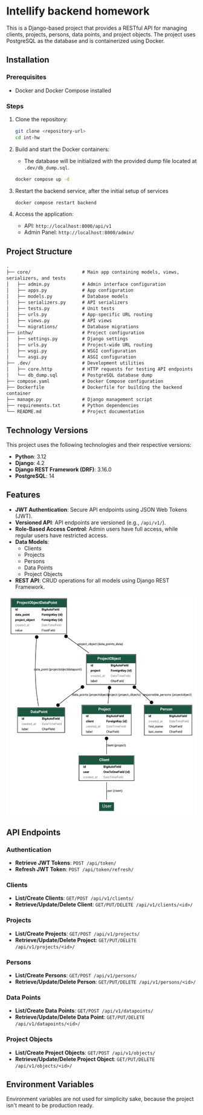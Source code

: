 # Intellify backend homework

This is a Django-based project that provides a RESTful API for managing clients, projects, persons, data points, and project objects. The project uses PostgreSQL as the database and is containerized using Docker.

## Installation

### Prerequisites

- Docker and Docker Compose installed

### Steps

1. Clone the repository:
   ```bash
   git clone <repository-url>
   cd int-hw
   ```

2. Build and start the Docker containers:
    - The database will be initialized with the provided dump file located at `.dev/db_dump.sql`.
   ```bash
   docker compose up -d
   ```

3. Restart the backend service, after the initial setup of services
    ```bash
    docker compose restart backend
    ```

4. Access the application:
   - API: `http://localhost:8000/api/v1`
   - Admin Panel: `http://localhost:8000/admin/`

## Project Structure

```
.
├── core/                   # Main app containing models, views, serializers, and tests
│   ├── admin.py            # Admin interface configuration
│   ├── apps.py             # App configuration
│   ├── models.py           # Database models
│   ├── serializers.py      # API serializers
│   ├── tests.py            # Unit tests
│   ├── urls.py             # App-specific URL routing
│   ├── views.py            # API views
│   └── migrations/         # Database migrations
├── inthw/                  # Project configuration
│   ├── settings.py         # Django settings
│   ├── urls.py             # Project-wide URL routing
│   ├── wsgi.py             # WSGI configuration
│   └── asgi.py             # ASGI configuration
├── .dev/                   # Development utilities
│   ├── core.http           # HTTP requests for testing API endpoints
│   └── db_dump.sql         # PostgreSQL database dump
├── compose.yaml            # Docker Compose configuration
├── Dockerfile              # Dockerfile for building the backend container
├── manage.py               # Django management script
├── requirements.txt        # Python dependencies
└── README.md               # Project documentation
```

## Technology Versions

This project uses the following technologies and their respective versions:

- **Python**: 3.12
- **Django**: 4.2
- **Django REST Framework (DRF)**: 3.16.0
- **PostgreSQL**: 14

## Features

- **JWT Authentication**: Secure API endpoints using JSON Web Tokens (JWT).
- **Versioned API**: API endpoints are versioned (e.g., `/api/v1/`).
- **Role-Based Access Control**: Admin users have full access, while regular users have restricted access.
- **Data Models**:
  - Clients
  - Projects
  - Persons
  - Data Points
  - Project Objects
- **REST API**: CRUD operations for all models using Django REST Framework.

![model er diagram](er.svg "Model ER diagram")

## API Endpoints

### Authentication

- **Retrieve JWT Tokens**: `POST /api/token/`
- **Refresh JWT Token**: `POST /api/token/refresh/`

### Clients

- **List/Create Clients**: `GET/POST /api/v1/clients/`
- **Retrieve/Update/Delete Client**: `GET/PUT/DELETE /api/v1/clients/<id>/`

### Projects

- **List/Create Projects**: `GET/POST /api/v1/projects/`
- **Retrieve/Update/Delete Project**: `GET/PUT/DELETE /api/v1/projects/<id>/`

### Persons

- **List/Create Persons**: `GET/POST /api/v1/persons/`
- **Retrieve/Update/Delete Person**: `GET/PUT/DELETE /api/v1/persons/<id>/`

### Data Points

- **List/Create Data Points**: `GET/POST /api/v1/datapoints/`
- **Retrieve/Update/Delete Data Point**: `GET/PUT/DELETE /api/v1/datapoints/<id>/`

### Project Objects

- **List/Create Project Objects**: `GET/POST /api/v1/objects/`
- **Retrieve/Update/Delete Project Object**: `GET/PUT/DELETE /api/v1/objects/<id>/`

## Environment Variables

Environment variables are not used for simplicity sake, because the project isn't meant to be production ready.
